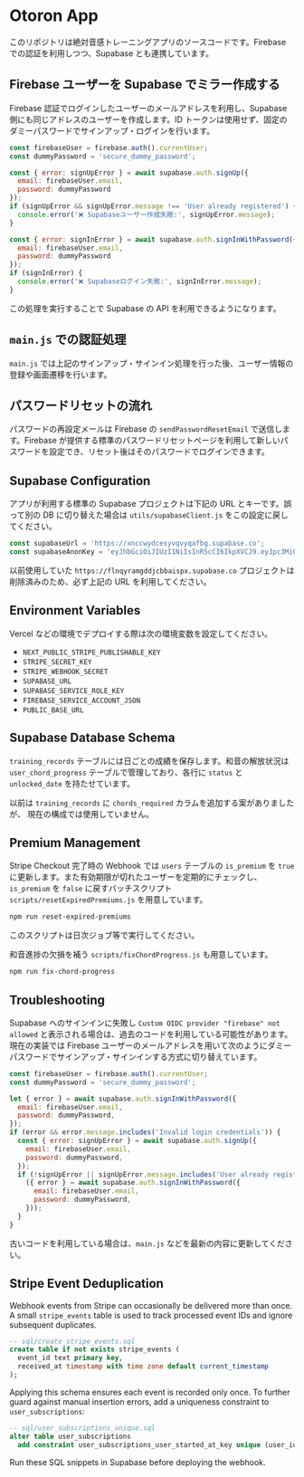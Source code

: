 # Otoron App

このリポジトリは絶対音感トレーニングアプリのソースコードです。Firebase での認証を利用しつつ、Supabase とも連携しています。

## Firebase ユーザーを Supabase でミラー作成する

Firebase 認証でログインしたユーザーのメールアドレスを利用し、Supabase 側にも同じアドレスのユーザーを作成します。ID トークンは使用せず、固定のダミーパスワードでサインアップ・ログインを行います。

```javascript
const firebaseUser = firebase.auth().currentUser;
const dummyPassword = 'secure_dummy_password';

const { error: signUpError } = await supabase.auth.signUp({
  email: firebaseUser.email,
  password: dummyPassword
});
if (signUpError && signUpError.message !== 'User already registered') {
  console.error('❌ Supabaseユーザー作成失敗:', signUpError.message);
}

const { error: signInError } = await supabase.auth.signInWithPassword({
  email: firebaseUser.email,
  password: dummyPassword
});
if (signInError) {
  console.error('❌ Supabaseログイン失敗:', signInError.message);
}
```

この処理を実行することで Supabase の API を利用できるようになります。

## `main.js` での認証処理

`main.js` では上記のサインアップ・サインイン処理を行った後、ユーザー情報の登録や画面遷移を行います。

## パスワードリセットの流れ

パスワードの再設定メールは Firebase の `sendPasswordResetEmail` で送信します。Firebase が提供する標準のパスワードリセットページを利用して新しいパスワードを設定でき、リセット後はそのパスワードでログインできます。

## Supabase Configuration

アプリが利用する標準の Supabase プロジェクトは下記の URL とキーです。誤って別の DB に切り替えた場合は `utils/supabaseClient.js` をこの設定に戻してください。

```javascript
const supabaseUrl = 'https://xnccwydcesyvqvyqafbg.supabase.co';
const supabaseAnonKey = 'eyJhbGciOiJIUzI1NiIsInR5cCI6IkpXVCJ9.eyJpc3MiOiJzdXBhYmFzZSIsInJlZiI6InhuY2N3eWRjZXN5dnF2eXFhZmJnIiwicm9sZSI6ImFub24iLCJpYXQiOjE3NDY4MDExMTEsImV4cCI6MjA2MjM3NzExMX0.84ELOFGZFJaBNaiHM4roAVmw4o4JMEj4mHnxox1k7Gs';
```

以前使用していた `https://flnqyramgddjcbbaispx.supabase.co` プロジェクトは削除済みのため、必ず上記の URL を利用してください。


## Environment Variables

Vercel などの環境でデプロイする際は次の環境変数を設定してください。

- `NEXT_PUBLIC_STRIPE_PUBLISHABLE_KEY`
- `STRIPE_SECRET_KEY`
- `STRIPE_WEBHOOK_SECRET`
- `SUPABASE_URL`
- `SUPABASE_SERVICE_ROLE_KEY`
- `FIREBASE_SERVICE_ACCOUNT_JSON`
- `PUBLIC_BASE_URL`

## Supabase Database Schema

`training_records` テーブルには日ごとの成績を保存します。和音の解放状況は
`user_chord_progress` テーブルで管理しており、各行に `status` と `unlocked_date`
を持たせています。

以前は `training_records` に `chords_required` カラムを追加する案がありましたが、
現在の構成では使用していません。

## Premium Management

Stripe Checkout 完了時の Webhook では `users` テーブルの `is_premium` を `true`
に更新します。また有効期限が切れたユーザーを定期的にチェックし、
`is_premium` を `false` に戻すバッチスクリプト
`scripts/resetExpiredPremiums.js` を用意しています。

```bash
npm run reset-expired-premiums
```

このスクリプトは日次ジョブ等で実行してください。

和音進捗の欠損を補う `scripts/fixChordProgress.js` も用意しています。

```bash
npm run fix-chord-progress
```

## Troubleshooting

Supabase へのサインインに失敗し `Custom OIDC provider "firebase" not allowed` と表示される場合は、過去のコードを利用している可能性があります。現在の実装では Firebase ユーザーのメールアドレスを用いて次のようにダミーパスワードでサインアップ・サインインする方式に切り替えています。

```javascript
const firebaseUser = firebase.auth().currentUser;
const dummyPassword = 'secure_dummy_password';

let { error } = await supabase.auth.signInWithPassword({
  email: firebaseUser.email,
  password: dummyPassword,
});
if (error && error.message.includes('Invalid login credentials')) {
  const { error: signUpError } = await supabase.auth.signUp({
    email: firebaseUser.email,
    password: dummyPassword,
  });
  if (!signUpError || signUpError.message.includes('User already registered')) {
    ({ error } = await supabase.auth.signInWithPassword({
      email: firebaseUser.email,
      password: dummyPassword,
    }));
  }
}
```

古いコードを利用している場合は、`main.js` などを最新の内容に更新してください。

## Stripe Event Deduplication

Webhook events from Stripe can occasionally be delivered more than once. A small
`stripe_events` table is used to track processed event IDs and ignore
subsequent duplicates.

```sql
-- sql/create_stripe_events.sql
create table if not exists stripe_events (
  event_id text primary key,
  received_at timestamp with time zone default current_timestamp
);
```

Applying this schema ensures each event is recorded only once. To further guard
against manual insertion errors, add a uniqueness constraint to
`user_subscriptions`:

```sql
-- sql/user_subscriptions_unique.sql
alter table user_subscriptions
  add constraint user_subscriptions_user_started_at_key unique (user_id, started_at);
```

Run these SQL snippets in Supabase before deploying the webhook.
